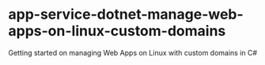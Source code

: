 # app-service-dotnet-manage-web-apps-on-linux-custom-domains
Getting started on managing Web Apps on Linux with custom domains in C#
